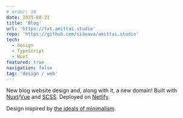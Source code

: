 ```yaml
---
# order: 10
date: 2023-08-21
title: 'Blog'
url: 'https://txt.amittai.studio'
repo: 'https://github.com/siavava/amittai.studio'
tech:
  - design
  - TypeScript
  - Nuxt
featured: true
navigation: false
tag: 'design / web'
---
```


New blog website design and, along with it, a new domain!
Built with [Nuxt][nuxt]/[Vue][vue] and [SCSS][scss].
Deployed on [Netlify][netlify].

Design inspired by [the ideals of minimalism][minimalism].

[minimalism]: https://minimalism.com

[nuxt]: https://nuxt.com
[vue]: https://vuejs.org
[scss]: https://sass-lang.com
[netlify]: https://netlify.com
